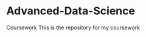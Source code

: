# Advanced-Data-Science
Coursework
This is the  repository for my coursework


































